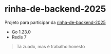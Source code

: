 # rinha-de-backend-2025
Projeto para participar da [rinha-de-backend-2025](https://github.com/zanfranceschi/rinha-de-backend-2025)

- Go 1.23.0
- Redis 7

> Tá zuado, mas é trabalho honesto
